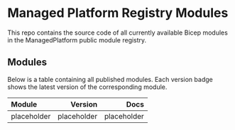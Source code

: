 # Managed Platform Registry Modules

This repo contains the source code of all currently available Bicep modules in the ManagedPlatform public module registry.

## Modules

Below is a table containing all published modules. Each version badge shows the latest version of the corresponding module.

<!-- Begin Module Table -->

| Module       |     Version |        Docs |
| :----------- | -----------:| ----------: |
| placeholder  | placeholder | placeholder |

<!-- End Module Table -->
